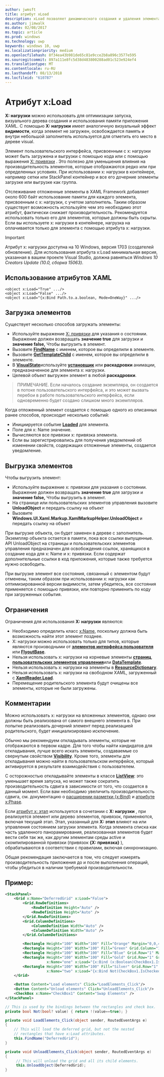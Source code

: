 ```yaml
---
author: jwmsft
title: атрибут xLoad
description: xLoad позволяет динамического создания и удаления элемента и его дочерних узлов, что снижает запуска времени и использования памяти.
ms.author: jimwalk
ms.date: 02/08/2017
ms.topic: article
ms.prod: windows
ms.technology: uwp
keywords: windows 10, uwp
ms.localizationpriority: medium
ms.openlocfilehash: 8f34ea43b981de65c81e9cce2b8a896c3577e595
ms.sourcegitcommit: 897a111e8fc5d38d483800288ad01c523e924ef4
ms.translationtype: MT
ms.contentlocale: ru-RU
ms.lasthandoff: 08/13/2018
ms.locfileid: "610787"
---
```

# <a name="xload-attribute"></a>Атрибут x:Load

**X: нагрузки** можно использовать для оптимизации запуска, визуального дерева создания и использования памяти приложения XAML. С помощью **X: нагрузки** имеет аналогичную визуальный эффект **видимости**, когда элемент не загружен, освобождается память и внутри небольшой заполнитель используется для отметить его место в дереве visual.

Элемент пользовательского интерфейса, присвоенным с x: нагрузки может быть загружена и выгрузки с помощью кода или с помощью выражения [X: привязки](x-bind-markup-extension.md) . Это полезно для уменьшения влияния на производительность элементов, которые отображаются редко или при определенных условиях. При использовании x: нагрузки в контейнере, например сетки или StackPanel контейнер и все его дочерние элементы загрузке или выгрузке как группа.

Отслеживание отложенные элементы в XAML Framework добавляет около 600 байт использование памяти для каждого элемента, присвоенным с x: нагрузки, с учетом заполнитель. Таким образом существует возможность используйте чем это необходимо этот атрибут, фактически снижает производительность. Рекомендуется использовать только его для элементов, которые должны быть скрыты. Если вы используете x: нагрузки в контейнере, нагрузка на оплачивается только для элемента с помощью атрибута x: нагрузки.

> [!IMPORTANT]
> Атрибут x: нагрузки доступна на 10 Windows, версия 1703 (создателей обновление). Для использования атрибута x:Load минимальная версия, указанная в вашем проекте Visual Studio, должна равняться *Windows 10 Creators Update (10.0, сборка 15063)*.

## <a name="xaml-attribute-usage"></a>Использование атрибутов XAML

``` syntax
<object x:Load="True" .../>
<object x:Load="False" .../>
<object x:Load="{x:Bind Path.to.a.boolean, Mode=OneWay}" .../>
```

## <a name="loading-elements"></a>Загрузка элементов

Существует несколько способов загружать элементы:

- Используйте выражение [X: привязки](x-bind-markup-extension.md) для указания о состоянии. Выражение должен возвращать **значение true** для загрузки и **значение false,** Чтобы выгрузить в элемент.
- Вызовите [**FindName**](https://msdn.microsoft.com/library/windows/apps/br208715) с именем, которое вы определили в элементе.
- Вызовите [**GetTemplateChild**](https://msdn.microsoft.com/library/windows/apps/br209416) с именем, которое вы определили в элементе.
- В [**VisualState**](https://msdn.microsoft.com/library/windows/apps/br209007)используйте [**установщик**](https://msdn.microsoft.com/library/windows/apps/br208817) или **раскадровки** анимации, предназначенное для элемента x: нагрузки.
- Целевой объект выгружен элемент в любой **раскадровки**.

> ПРИМЕЧАНИЕ. Если началось создание экземпляра, он создается в потоке пользовательского интерфейса, и это может вызвать перебои в работе пользовательского интерфейса, если одновременно будет создано слишком много экземпляров.

Когда отложенный элемент создается с помощью одного из описанных ранее способов, происходит несколько событий:

- Инициируется событие [**Loaded**](https://msdn.microsoft.com/library/windows/apps/br208723) для элемента.
- Поле для x: Name значение.
- Вычисляются все привязки x: привязка элемента.
- Если вы зарегистрировались для получения уведомлений об изменении свойств, содержащих отложенные элементы, создается уведомление.

## <a name="unloading-elements"></a>Выгрузка элементов

Чтобы выгрузить элемент:

- Используйте выражение x: привязки для указания о состоянии. Выражение должен возвращать **значение true** для загрузки и **значение false,** Чтобы выгрузить в элемент.
- На странице или пользовательских элементов управления вызовите **UnloadObject** и передать ссылку на объект
- Вызовите **Windows.UI.Xaml.Markup.XamlMarkupHelper.UnloadObject** и передать ссылку на объект

При выгрузке объекта, он будет заменен в дереве с заполнитель. Экземпляр объекта остается в памяти, пока все ссылки выпущенные. API UnloadObject на страницы и пользовательских элементов управления предназначен для освобождения ссылок, хранящихся в создание кода для x: Name и x: привязки. Если содержат дополнительные ссылки в код приложения, которые также требуется нужно освободить.

При выгрузке элемент все состояния, связанный с элементом будут отменены, таким образом при использовании x: нагрузки как оптимизированной версии видимости, затем убедитесь, все состояния применяется с помощью привязки, или повторно применить по коду при загруженных события.

## <a name="restrictions"></a>Ограничения

Ограничения для использования **X: нагрузки** являются:

- Необходимо определить класс [x:Name](x-name-attribute.md), поскольку должна быть возможность найти этот элемент позднее.
- X: нагрузки можно использовать только для типов, которые являются производными от [**элементов интерфейса пользователя**](https://msdn.microsoft.com/library/windows/apps/br208911) или [**FlyoutBase**](https://msdn.microsoft.com/library/windows/apps/dn279249).
- Нельзя использовать x: нагрузки на корневые элементы [**страниц**](https://msdn.microsoft.com/library/windows/apps/windows.ui.xaml.controls.page), [**пользовательских элементов управления**](https://msdn.microsoft.com/library/windows/apps/windows.ui.xaml.controls.usercontrol)или [**DataTemplate**](https://msdn.microsoft.com/library/windows/apps/br242348).
- Нельзя использовать x: нагрузки на элементы в [**ResourceDictionary**](https://msdn.microsoft.com/library/windows/apps/br208794).
- Нельзя использовать x: нагрузки на свободном XAML, загруженный с [**XamlReader.Load**](https://msdn.microsoft.com/library/windows/apps/br228048).
- Перемещение родительского элемента будут очищены все элементы, которые не были загружены.

## <a name="remarks"></a>Комментарии

Можно использовать x: нагрузки на вложенных элементов, однако они должны быть реализована от самого внешнего элемента в.  При попытке реализовать дочерний элемент перед реализацией родительского, будет инициализировано исключение.

Обычно мы рекомендуем откладывать элементы, которые не отображаются в первом кадре. Для того чтобы найти кандидатов для откладывания, лучше всего искать элементы, создаваемые со свернутым свойством [**Visibility**](https://msdn.microsoft.com/library/windows/apps/br208992). Кроме того, элементы для откладывания можно найти в пользовательском интерфейсе, который активируется в результате взаимодействия с пользователем.

С осторожностью откладывайте элементы в классе [**ListView**](https://msdn.microsoft.com/library/windows/apps/br242878): это уменьшает время запуска, но может также сократить производительность сдвига в зависимости от того, что создается в данный момент. Если вам необходимо увеличить производительность сдвига, см. документацию о [расширении разметки {x:Bind}](x-bind-markup-extension.md) и [атрибуте x:Phase](x-phase-attribute.md).

Если [атрибут x: этап](x-phase-attribute.md) используется в сочетании с **X: нагрузки** , при реализуется элемент или дерево элементов, привязок, применяются, включая текущий этап. Этап, указанный для **X: этап** влияют на или управления состоянием загрузки элемента. Когда элемента списка как часть удаленного панорамирования, реализованная элементов будет вести себя так же, как другим элементам среды active и скомпилированной привязки (привязок **{X: привязка}** ), обрабатываются в соответствии с правилами, включая синхронизацию.

Общая рекомендация заключается в том, что следует измерять производительность приложения до и после выполнения операций, чтобы убедиться в наличии требуемой производительности.

## <a name="example"></a>Пример:

```xml
<StackPanel>
    <Grid x:Name="DeferredGrid" x:Load="False">
        <Grid.RowDefinitions>
            <RowDefinition Height="Auto" />
            <RowDefinition Height="Auto" />
        </Grid.RowDefinitions>
        <Grid.ColumnDefinitions>
            <ColumnDefinition Width="Auto" />
            <ColumnDefinition Width="Auto" />
        </Grid.ColumnDefinitions>

        <Rectangle Height="100" Width="100" Fill="Orange" Margin="0,0,4,4"/>
        <Rectangle Height="100" Width="100" Fill="Green" Grid.Column="1" Margin="4,0,0,4"/>
        <Rectangle Height="100" Width="100" Fill="Blue" Grid.Row="1" Margin="0,4,4,0"/>
        <Rectangle Height="100" Width="100" Fill="Gold" Grid.Row="1" Grid.Column="1" Margin="4,4,0,0"
                   x:Name="one" x:Load="{x:Bind (x:Boolean)CheckBox1.IsChecked, Mode=OneWay}"/>
        <Rectangle Height="100" Width="100" Fill="Silver" Grid.Row="1" Grid.Column="1" Margin="4,4,0,0"
                   x:Name="two" x:Load="{x:Bind Not(CheckBox1.IsChecked), Mode=OneWay}"/>
    </Grid>

    <Button Content="Load elements" Click="LoadElements_Click"/>
    <Button Content="Unload elements" Click="UnloadElements_Click"/>
    <CheckBox x:Name="CheckBox1" Content="Swap Elements" />
</StackPanel>
```

```csharp
// This is used by the bindings between the rectangles and check box.
private bool Not(bool? value) { return !(value==true); }

private void LoadElements_Click(object sender, RoutedEventArgs e)
{
    // This will load the deferred grid, but not the nested
    // rectangles that have x:Load attributes.
    this.FindName("DeferredGrid"); 
}

private void UnloadElements_Click(object sender, RoutedEventArgs e)
{
     // This will unload the grid and all its child elements.
     this.UnloadObject(DeferredGrid);
}
```

